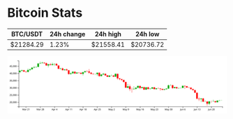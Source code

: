 # Bitcoin Stats

BTC/USDT|24h change|24h high|24h low|
|---|---|---|---|
|$21284.29|1.23%|$21558.41|$20736.72|

<img src="./chart.svg">
